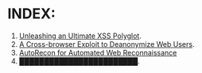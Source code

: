 # INDEX:
1. [Unleashing an Ultimate XSS Polyglot](https://github.com/0xsobky/HackVault/wiki/Unleashing-an-Ultimate-XSS-Polyglot).
2. [A Cross-browser Exploit to Deanonymize Web Users](https://github.com/0xsobky/HackVault/wiki/A-Cross-browser-Exploit-to-Deanonymize-Web-Users).
3. [AutoRecon for Automated Web Reconnaissance](https://github.com/0xsobky/HackVault/wiki/AutoRecon-for-Automated-Web-Reconnaissance)
4. ████████████████████████.